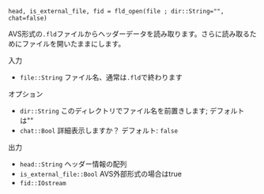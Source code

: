 ```
head, is_external_file, fid = fld_open(file ; dir::String="", chat=false)
```

AVS形式の`.fld`ファイルからヘッダーデータを読み取ります。さらに読み取るためにファイルを開いたままにします。

入力

  * `file::String` ファイル名、通常は`.fld`で終わります

オプション

  * `dir::String` このディレクトリでファイル名を前置きします; デフォルトは""
  * `chat::Bool` 詳細表示しますか？ デフォルト: `false`

出力

  * `head::String` ヘッダー情報の配列
  * `is_external_file::Bool` AVS外部形式の場合はtrue
  * `fid::IOstream`
